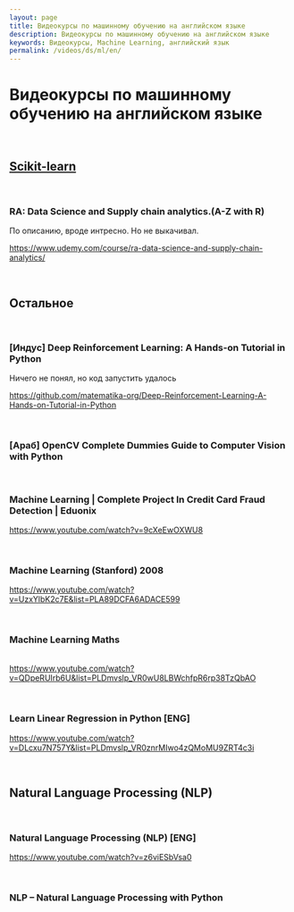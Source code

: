 ```yaml
---
layout: page
title: Видеокурсы по машинному обучению на английском языке
description: Видеокурсы по машинному обучению на английском языке
keywords: Видеокурсы, Machine Learning, английский язык
permalink: /videos/ds/ml/en/
---
```


# Видеокурсы по машинному обучению на английском языке

<br/>

## [Scikit-learn](/videos/ds/ml/scikit-learn/en/)

<br/>

### RA: Data Science and Supply chain analytics.(A-Z with R)

По описанию, вроде интресно. Но не выкачивал.

https://www.udemy.com/course/ra-data-science-and-supply-chain-analytics/

<br/>

## Остальное

<br/>

### [Индус] Deep Reinforcement Learning: A Hands-on Tutorial in Python

Ничего не понял, но код запустить удалось

https://github.com/matematika-org/Deep-Reinforcement-Learning-A-Hands-on-Tutorial-in-Python

<br/>

### [Араб] OpenCV Complete Dummies Guide to Computer Vision with Python

<br/>

### Machine Learning | Complete Project In Credit Card Fraud Detection | Eduonix

https://www.youtube.com/watch?v=9cXeEwOXWU8

<br/>

### Machine Learning (Stanford) 2008

https://www.youtube.com/watch?v=UzxYlbK2c7E&list=PLA89DCFA6ADACE599

<br/>

### Machine Learning Maths

<br/> https://www.youtube.com/watch?v=QDpeRUIrb6U&list=PLDmvslp_VR0wU8LBWchfpR6rp38TzQbAO

<br/>

### Learn Linear Regression in Python [ENG]

https://www.youtube.com/watch?v=DLcxu7N757Y&list=PLDmvslp_VR0znrMIwo4zQMoMU9ZRT4c3i

<br/>

## Natural Language Processing (NLP)

<br/>

### Natural Language Processing (NLP) [ENG]

https://www.youtube.com/watch?v=z6viESbVsa0

<br/>

### NLP – Natural Language Processing with Python
